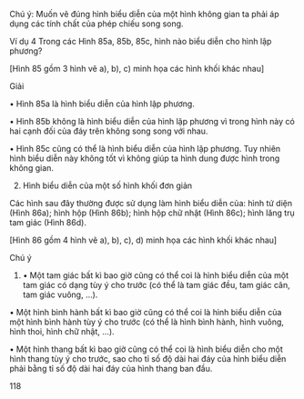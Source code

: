 Chú ý: Muốn vẽ đúng hình biểu diễn của một hình không gian ta phải áp dụng các tính chất của phép chiếu song song.

Ví dụ 4 Trong các Hình 85a, 85b, 85c, hình nào biểu diễn cho hình lập phương?

[Hình 85 gồm 3 hình vẽ a), b), c) minh họa các hình khối khác nhau]

Giải

• Hình 85a là hình biểu diễn của hình lập phương.

• Hình 85b không là hình biểu diễn của hình lập phương vì trong hình này có hai cạnh đối của đáy trên không song song với nhau.

• Hình 85c cũng có thể là hình biểu diễn của hình lập phương. Tuy nhiên hình biểu diễn này không tốt vì không giúp ta hình dung được hình trong không gian.

2. Hình biểu diễn của một số hình khối đơn giản

Các hình sau đây thường được sử dụng làm hình biểu diễn của: hình tứ diện (Hình 86a); hình hộp (Hình 86b); hình hộp chữ nhật (Hình 86c); hình lăng trụ tam giác (Hình 86d).

[Hình 86 gồm 4 hình vẽ a), b), c), d) minh họa các hình khối khác nhau]

Chú ý

1) • Một tam giác bất kì bao giờ cũng có thể coi là hình biểu diễn của một tam giác có dạng tùy ý cho trước (có thể là tam giác đều, tam giác cân, tam giác vuông, ...).

• Một hình bình hành bất kì bao giờ cũng có thể coi là hình biểu diễn của một hình bình hành tùy ý cho trước (có thể là hình bình hành, hình vuông, hình thoi, hình chữ nhật, ...).

• Một hình thang bất kì bao giờ cũng có thể coi là hình biểu diễn cho một hình thang tùy ý cho trước, sao cho tỉ số độ dài hai đáy của hình biểu diễn phải bằng tỉ số độ dài hai đáy của hình thang ban đầu.

118